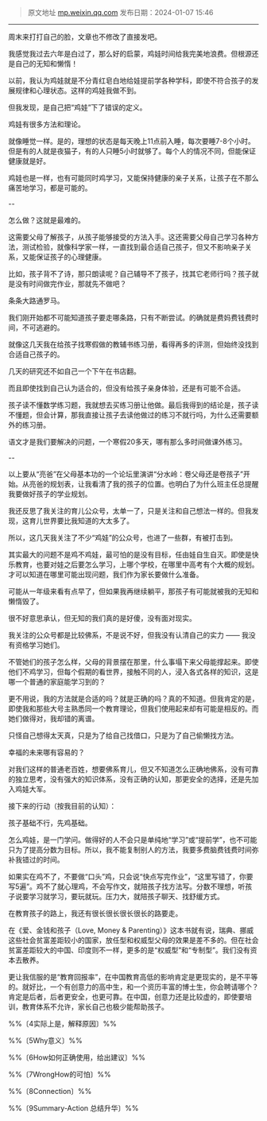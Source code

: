 > 原文地址 [mp.weixin.qq.com](https://mp.weixin.qq.com/s/bS-p2HAFszMyKMEBR1kzkg)
> 发布日期：2024-01-07 15:46
---

周末来打打自己的脸，文章也不修改了直接发吧。
 
我感觉我过去六年是白过了，那么好的启蒙，鸡娃时间给我完美地浪费。但根源还是自己的无知和懒惰！

以前，我认为鸡娃就是不分青红皂白地给娃提前学各种学科，即使不符合孩子的发展规律和心理状态。这样的鸡娃我做不到。

但我发现，是自己把“鸡娃”下了错误的定义。

鸡娃有很多方法和理论。

就像睡觉一样。是的，理想的状态是每天晚上11点前入睡，每次要睡7-8个小时。但是有的人就是夜猫子，有的人只睡5小时就够了。每个人的情况不同，但能保证健康就是好。

鸡娃也是一样，也有可能同时鸡学习，又能保持健康的亲子关系，让孩子在不那么痛苦地学习，都是可能的。

--

怎么做？这就是最难的。

这需要父母了解孩子，从孩子能够接受的方法入手。这还需要父母自己学习各种方法，测试检验，就像科学家一样，一直找到最合适自己孩子，但又不影响亲子关系，又能保证孩子的心理健康。

比如，孩子背不了诗，那只朗读呢？自己辅导不了孩子，找其它老师行吗？孩子就是没有时间做完作业，那就先不做吧？

条条大路通罗马。

我们刚开始都不可能知道孩子要走哪条路，只有不断尝试。的确就是费妈费钱费时间，不可逃避的。

就像这几天我在给孩子找寒假做的教辅书练习册，看得再多的评测，但始终没找到合适自己孩子的。

几天的研究还不如自己一个下午在书店翻。

而且即使找到自己认为适合的，但没有给孩子亲身体验，还是有可能不合适。

孩子读不懂数学练习题，我就想去买练习册让他做。最后我得到的结论是，孩子读不懂题，但会计算，那我直接让孩子去读他做过的练习不就行吗，为什么还需要额外的练习册。

语文才是我们要解决的问题，一个寒假20多天，哪有那么多时间做课外练习。

--

以上要从“亮爸”在父母基本功的一个论坛里演讲“分水岭：卷父母还是卷孩子”开始。从亮爸的规划表，让我看清了我的孩子的位置。也明白了为什么班主任总提醒我要做好孩子的学业规划。

我还反思了我关注的育儿公众号，太单一了，只是关注和自己想法一样的。但我发现，这育儿世界要比我知道的大太多了。

所以，这几天我关注了不少“鸡娃”的公众号，也进了一些群，有被打击到。

其实最大的问题不是鸡不鸡娃，最可怕的是没有目标，任由娃自生自灭。即使是快乐教育，也要对娃之后要怎么学习，上哪个学校，在哪里中高考有个大概的规划。才可以知道在哪里可能出现问题，我们作为家长要做什么准备。

可能从一年级来看有点早了，但如果我再继续躺平，那孩子有可能就被我的无知和懒惰毁了。

很不好意思承认，但无知的我们真的是好傻，没有面对现实。

我关注的公众号都是比较佛系，不是说不好，但我没有认清自己的实力 —— 我没有资格学习她们。

不管她们的孩子怎么样，父母的背景摆在那里，什么事塌下来父母能撑起来。即使他们不鸡学习，但每个假期的看世界，接触不同的人，浸入各式各样的知识，这是哪一个普通的家庭能学习到的？

更不用说，我的方法就是合适的吗？就是正确的吗？真的不知道。但我肯定的是，即使我和那些大号主熟悉同一个教育理论，但我们使用起来却有可能是相反的。而她们做得对，我却错的离谱。

只怪自己想得太天真，只是为了给自己找借口，只是为了自己偷懒找方法。

幸福的未来哪有容易的？

对我们这样的普通老百姓，想要佛系育儿，但又不知道怎么正确地佛系，没有可靠的独立思考，没有强大的知识体系，没有正确的认知，那更安全的选择，还是先加入鸡娃大军。

​接下来的行动（按我目前的认知）：

孩子基础不行，先鸡基础。

怎么鸡娃，是一门学问。做得好的人不会只是单纯地“学习”或“提前学”，也不可能只为了提高分数为目标。所以，我不能复制别人的方法，我要多费脑费钱费时间弥补我错过的时间。

如果实在鸡不了，不要做“口头”鸡，只会说“快点写完作业”，“这里写错了，你要写5遍”。鸡不了就心理鸡，不会写作文，就陪孩子找方法写。分数不理想，听孩子说要学习就学习，要玩就玩。压力大，就陪孩子聊天、找舒缓方式。

在教育孩子的路上，我还有很长很长很长很长的路要走。




在《爱、金钱和孩子（Love, Money & Parenting）》这本书就有说，瑞典、挪威这些社会贫富差距较小的国家，放任型和权威型父母的效果是差不多的。但在社会贫富差距较大的中国、印度则不一样，更多的是“权威型”和“专制型”。我们没有资本去散养。

更让我信服的是“教育回报率”，在中国教育高低的影响肯定是更现实的，是不平等的。就好比，一个有创意力的高中生，和一个资历丰富的博士生，你会聘请哪个？肯定是后者，后者更安全，也更可靠。在中国，创意力还是比较虚的，即使要培训，教育体系不允许，家长自己也极少能帮助孩子。

%%〔4实际上是，解释原因〕%%


%%〔5Why意义〕%%


%%〔6How如何正确使⽤，给出建议〕%%


%%〔7WrongHow的可怕〕%%


%%〔8Connection〕%%


%%〔9Summary-Action 总结升华〕%%